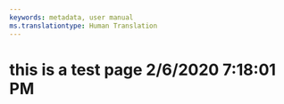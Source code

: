 ```yaml
---
keywords: metadata, user manual
ms.translationtype: Human Translation
---
```

# this is a test page 2/6/2020 7:18:01 PM